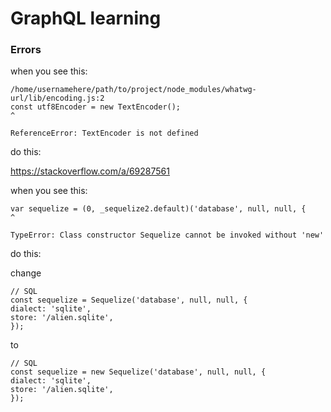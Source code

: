 # GraphQL learning 



### Errors
when you see this:
```
/home/usernamehere/path/to/project/node_modules/whatwg-url/lib/encoding.js:2
const utf8Encoder = new TextEncoder();
^

ReferenceError: TextEncoder is not defined
```

do this:

https://stackoverflow.com/a/69287561

when you see this:

```
var sequelize = (0, _sequelize2.default)('database', null, null, {
^

TypeError: Class constructor Sequelize cannot be invoked without 'new'
```

do this: 

change 
```
// SQL
const sequelize = Sequelize('database', null, null, {
dialect: 'sqlite',
store: '/alien.sqlite',
});
```

to
```
// SQL
const sequelize = new Sequelize('database', null, null, {
dialect: 'sqlite',
store: '/alien.sqlite',
});
```
